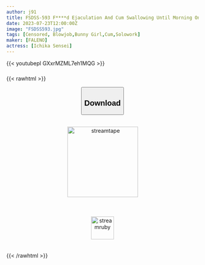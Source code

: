 ```yaml
---
author: j91
title: FSDSS-593 F****d Ejaculation And Cum Swallowing Until Morning On A Stayover Date. I Want To Be A Slut Earnestly Until Ichika Teacher Runs Out Of Sperm. Teacher Ichika
date: 2023-07-23T12:00:00Z
image: "FSDSS593.jpg"
tags: [Censored, Blowjob,Bunny Girl,Cum,Solowork]
maker: [FALENO]
actress: [Ichika Sensei]
---
```



{{< youtubepl GXxrMZML7eh1MQG >}}

###

{{< rawhtml >}}

  <link rel="stylesheet" href="https://j91.asia/asset/bs5.css">
  <center>
  <button class="btn btn-primary" type="button" data-bs-toggle="collapse" data-bs-target=".multi-collapse" aria-expanded="false" aria-controls="multiCollapseExample1 multiCollapseExample2"><h2>Download</h2></button></center>
</p>
<div class="row">
  <div class="col">
    <div class="collapse multi-collapse" id="multiCollapseExample1">
      <div class="card card-body">
	      <br>
<center><a href="https://streamtape.to/v/GXxrMZML7eh1MQG/fsdss-593.mp4" target="_blank"><img src="https://streamtape.to/images/Logo@2xDark.png" width="185" alt="streamtape"></a></center>
	      <br><br>
    </div>
  </div>
</div>
  <div class="col">
    <div class="collapse multi-collapse" id="multiCollapseExample2">
      <div class="card card-body">
	      <br>
<center><a href="https://streamruby.com/tbgnt82q9shh.html" target="_blank"><img src="https://streamruby.com/images/New_theme/logo.png" width="60" alt="streamruby"></a></center>
<br><br>
      </div>
    </div>
  </div>
</div>{{< /rawhtml >}}
